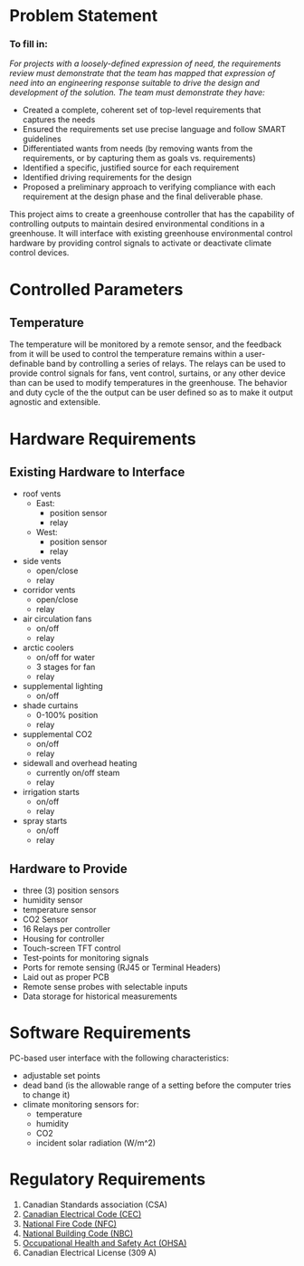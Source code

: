 # Problem Statement

### To fill in:
*For projects with a loosely-defined expression of need, the requirements review must demonstrate that the team has mapped that expression of need into an engineering response suitable to drive the design and development of the solution. The team must demonstrate they have:*
- Created a complete, coherent set of top-level requirements that captures the needs 
- Ensured the requirements set use precise language and follow SMART guidelines 
- Differentiated wants from needs (by removing wants from the requirements, or by capturing them as goals vs. requirements) 
- Identified a specific, justified source for each requirement 
- Identified driving requirements for the design 
- Proposed a preliminary approach to verifying compliance with each requirement at the design phase and the final deliverable phase.

This project aims to create a greenhouse controller that has the capability of controlling outputs to maintain desired environmental conditions in a greenhouse. It will interface with existing greenhouse environmental control hardware by providing control signals to activate or deactivate climate control devices. 

# Controlled Parameters

## Temperature
The temperature will be monitored by a remote sensor, and the feedback from it will be used to control the temperature remains within a user-definable band by controlling a series of relays. The relays can be used to provide control signals for fans, vent control, surtains, or any other device than can be used to modify temperatures in the greenhouse. The behavior and duty cycle of the the output can be user defined so as to make it output agnostic and extensible.

# Hardware Requirements

## Existing Hardware to Interface
- roof vents
  - East:
    - position sensor
    - relay
  - West:
    - position sensor
    - relay
- side vents
  - open/close
  - relay
- corridor vents
  - open/close
  - relay
- air circulation fans
  - on/off
  - relay
- arctic coolers
  - on/off for water
  - 3 stages for fan
  - relay
- supplemental lighting
  - on/off
- shade curtains
  - 0-100% position
  - relay
- supplemental CO2
  - on/off
  - relay
- sidewall and overhead heating
  - currently on/off steam
  - relay
- irrigation starts
  - on/off
  - relay
- spray starts
  - on/off
  - relay

## Hardware to Provide
- three (3) position sensors
- humidity sensor
- temperature sensor
- CO2 Sensor
- 16 Relays per controller
- Housing for controller
- Touch-screen TFT control
- Test-points for monitoring signals
- Ports for remote sensing (RJ45 or Terminal Headers)
- Laid out as proper PCB
- Remote sense probes with selectable inputs
- Data storage for historical measurements



# Software Requirements
PC-based user interface with the following characteristics:
- adjustable set points
- dead band (is the allowable range of a setting before the computer tries to change it) 
- climate monitoring sensors for:
	- temperature
	- humidity
	- CO2
	- incident solar radiation (W/m^2) 


# Regulatory Requirements

1. Canadian Standards association (CSA)
2. [Canadian Electrical Code (CEC)](https://github.com/rhinocerose/eng4000-group-k/blob/main/documentation/requirements/regulatory/CEC-2021.pdf)
3. [National Fire Code (NFC)](https://github.com/rhinocerose/eng4000-group-k/blob/main/documentation/requirements/regulatory/NFC-2015.pdf)
4. [National Building Code (NBC)](https://github.com/rhinocerose/eng4000-group-k/blob/main/documentation/requirements/regulatory/NBC-2015.pdf)
5. [Occupational Health and Safety Act (OHSA)](https://www.ontario.ca/laws/statute/90o01)
6. Canadian Electrical License (309 A)
